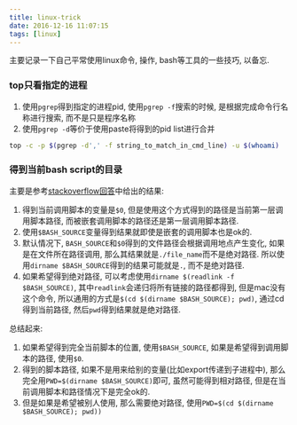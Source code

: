 ```yaml
---
title: linux-trick
date: 2016-12-16 11:07:15
tags: [linux]
---
```


主要记录一下自己平常使用linux命令, 操作, bash等工具的一些技巧, 以备忘.

<!--more-->

### top只看指定的进程

1. 使用`pgrep`得到指定的进程pid, 使用`pgrep -f`搜索的时候, 是根据完成命令行名称进行搜索, 而不是只是程序名称
2. 使用`pgrep -d`等价于使用paste将得到的pid list进行合并

```bash top-sepcific-name-process http://stackoverflow.com/questions/12075591/top-c-command-in-linux-to-filter-processes-listed-based-on-processname#
top -c -p $(pgrep -d',' -f string_to_match_in_cmd_line) -u $(whoami)
```

### 得到当前bash script的目录

主要是参考[stackoverflow回答](http://stackoverflow.com/questions/59895/getting-the-current-present-working-directory-of-a-bash-script-from-within-the-s#comment37025314_179231)中给出的结果:

1. 得到当前调用脚本的变量是`$0`, 但是使用这个方式得到的路径是当前第一层调用脚本路径, 而被嵌套调用脚本的路径还是第一层调用脚本路径.
2. 使用`$BASH_SOURCE`变量得到结果就即使是嵌套的调用脚本也是ok的.
3. 默认情况下, `BASH_SOURCE`和`$0`得到的文件路径会根据调用地点产生变化, 如果是在文件所在路径调用, 那么其结果就是`./file_name`而不是绝对路径. 所以使用`dirname $BASH_SOURCE`得到的结果可能就是`.`, 而不是绝对路径.
4. 如果希望得到绝对路径, 可以考虑使用`dirname $(readlink -f $BASH_SOURCE)`, 其中`readlink`会递归将所有链接的路径都得到, 但是mac没有这个命令, 所以通用的方式是`$(cd $(dirname $BASH_SOURCE); pwd)`, 通过cd得到当前路径, 然后`pwd`得到结果就是绝对路径.

总结起来:

1. 如果希望得到完全当前脚本的位置, 使用`$BASH_SOURCE`, 如果是希望得到调用脚本的路径, 使用`$0`.
2. 得到的脚本路径, 如果不是用来给别的变量(比如export传递到子进程中), 那么完全用`PWD=$(dirname $BASH_SOURCE)`即可, 虽然可能得到相对路径, 但是在当前调用脚本和路径情况下是完全ok的.
3. 但是如果是希望被别人使用, 那么需要绝对路径, 使用`PWD=$(cd $(dirname $BASH_SOURCE); pwd))`
